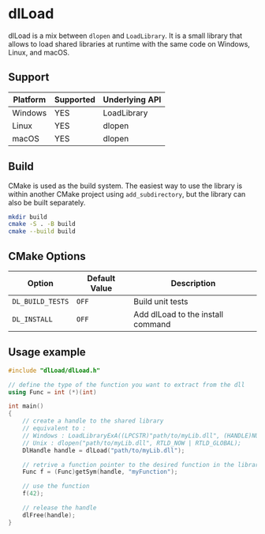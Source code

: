 dlLoad
======

dlLoad is a mix between `dlopen` and `LoadLibrary`. It is a small library that allows to load shared libraries at runtime with the same code on Windows, Linux, and macOS.

Support
-------

| Platform | Supported | Underlying API |
|----------|-----------|----------------|
| Windows  | YES       | LoadLibrary    |
| Linux    | YES       | dlopen         |
| macOS    | YES       | dlopen         |

Build
-----

CMake is used as the build system. The easiest way to use the library is within another CMake project using `add_subdirectory`, but the library can also be built separately.

```sh
mkdir build
cmake -S . -B build
cmake --build build
```

CMake Options
-------------

| Option           | Default Value | Description                       |
|----------------- |---------------|-----------------------------------|
| `DL_BUILD_TESTS` | `OFF`         | Build unit tests                  |
| `DL_INSTALL`     | `OFF`         | Add dlLoad to the install command |


Usage example
-------------

```cpp
#include "dlLoad/dlLoad.h"

// define the type of the function you want to extract from the dll
using Func = int (*)(int) 

int main()
{
    // create a handle to the shared library
    // equivalent to :
    // Windows : LoadLibraryExA((LPCSTR)"path/to/myLib.dll", (HANDLE)NULL, (DWORD)0);
    // Unix : dlopen("path/to/myLib.dll", RTLD_NOW | RTLD_GLOBAL);
    DlHandle handle = dlLoad("path/to/myLib.dll");

    // retrive a function pointer to the desired function in the library
    Func f = (Func)getSym(handle, "myFunction");

    // use the function
    f(42);

    // release the handle
    dlFree(handle);
}
````